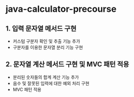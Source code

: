 # java-calculator-precourse

## 1. 입력 문자열 메서드 구현

- 커스텀 구분자 확인 및 추출 기능 추가
- 구분자를 이용한 문자열 분리 기능 구현

## 2. 문자열 계산 메서드 구현 및 MVC 패턴 적용

- 분리된 숫자들의 합계 계산 기능 추가
- 음수 및 잘못된 입력에 대한 예외 처리 구현
- MVC 패턴 적용
